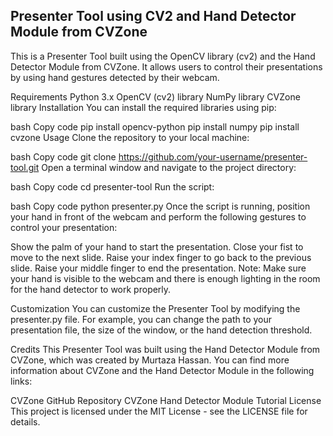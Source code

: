 ## Presenter Tool using CV2 and Hand Detector Module from CVZone
This is a Presenter Tool built using the OpenCV library (cv2) and the Hand Detector Module from CVZone. It allows users to control their presentations by using hand gestures detected by their webcam.

Requirements
Python 3.x
OpenCV (cv2) library
NumPy library
CVZone library
Installation
You can install the required libraries using pip:

bash
Copy code
pip install opencv-python
pip install numpy
pip install cvzone
Usage
Clone the repository to your local machine:

bash
Copy code
git clone https://github.com/your-username/presenter-tool.git
Open a terminal window and navigate to the project directory:

bash
Copy code
cd presenter-tool
Run the script:

bash
Copy code
python presenter.py
Once the script is running, position your hand in front of the webcam and perform the following gestures to control your presentation:

Show the palm of your hand to start the presentation.
Close your fist to move to the next slide.
Raise your index finger to go back to the previous slide.
Raise your middle finger to end the presentation.
Note: Make sure your hand is visible to the webcam and there is enough lighting in the room for the hand detector to work properly.

Customization
You can customize the Presenter Tool by modifying the presenter.py file. For example, you can change the path to your presentation file, the size of the window, or the hand detection threshold.

Credits
This Presenter Tool was built using the Hand Detector Module from CVZone, which was created by Murtaza Hassan. You can find more information about CVZone and the Hand Detector Module in the following links:

CVZone GitHub Repository
CVZone Hand Detector Module Tutorial
License
This project is licensed under the MIT License - see the LICENSE file for details.
